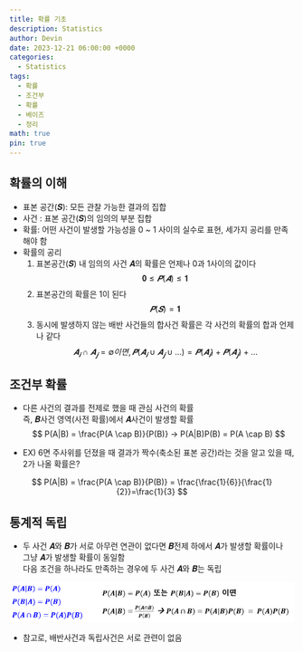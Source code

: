 ```yaml
---
title: 확률 기초
description: Statistics
author: Devin
date: 2023-12-21 06:00:00 +0000
categories:
  - Statistics
tags:
  - 확률
  - 조건부
  - 확률
  - 베이즈
  - 정리
math: true
pin: true
---
```


## 확률의 이해

- 표본 공간(𝑺): 모든 관찰 가능한 결과의 집합
- 사건 : 표본 공간(𝑺)의 임의의 부분 집합
- 확률: 어떤 사건이 발생할 가능성을 0 ~ 1 사이의 실수로 표현, 세가지 공리를 만족해야 함
- 확률의 공리
  1. 표본공간(𝑺) 내 임의의 사건 𝑨의 확률은 언제나 0과 1사이의 값이다
$$
𝟎≤𝑷(𝑨)≤𝟏
$$
  2. 표본공간의 확률은 1이 된다
$$
𝑷(𝑺)=𝟏
$$
  3. 동시에 발생하지 않는 배반 사건들의 합사건 확률은 각 사건의 확률의 합과 언제나 같다
$$
𝑨_𝒊 \cap 𝑨_𝒋=∅ 이면, 𝑷(𝑨_𝒊 \cup 𝑨_𝒋 \cup …)=𝑷(𝑨_𝒊)+𝑷(𝑨_𝒋)+\dots
$$


## 조건부 확률

- 다른 사건의 결과를 전제로 했을 때 관심 사건의 확률<br>
  즉, 𝑩사건 영역(사전 확률)에서 𝑨사건이 발생할 확률 
$$
P(A|B) = \frac{P(A \cap B)}{P(B)}  →  P(A|B)P(B) = P(A \cap B) 
$$
  
- EX) 6면 주사위를 던졌을 때 결과가 짝수(축소된 표본 공간)라는 것을 알고 있을 때, 2가 나올 확률은?

$$
P(A|B) = \frac{P(A \cap B)}{P(B)} = \frac{\frac{1}{6}}{\frac{1}{2}}=\frac{1}{3}
$$

## 통계적 독립

- 두 사건 𝑨와 𝑩가 서로 아무런 연관이 없다면 𝑩전제 하에서 𝑨가 발생할 확률이나<br>
  그냥 𝑨가 발생할 확률이 동일함<br>
  다음 조건을 하나라도 만족하는 경우에 두 사건 𝑨와 𝑩는 독립

![ss](/assets/img/2024-12-21-probability_1.png)


- 참고로, 배반사건과 독립사건은 서로 관련이 없음
